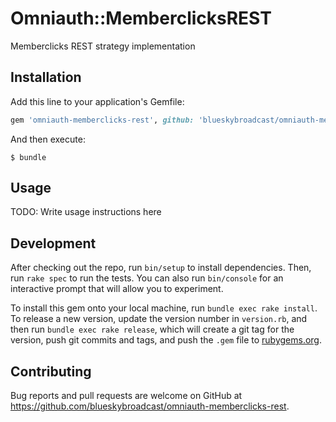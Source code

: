 # Omniauth::MemberclicksREST

Memberclicks REST strategy implementation

## Installation

Add this line to your application's Gemfile:

```ruby
gem 'omniauth-memberclicks-rest', github: 'blueskybroadcast/omniauth-memberclicks-rest'
```

And then execute:

    $ bundle

## Usage

TODO: Write usage instructions here

## Development

After checking out the repo, run `bin/setup` to install dependencies. Then, run `rake spec` to run the tests. You can also run `bin/console` for an interactive prompt that will allow you to experiment.

To install this gem onto your local machine, run `bundle exec rake install`. To release a new version, update the version number in `version.rb`, and then run `bundle exec rake release`, which will create a git tag for the version, push git commits and tags, and push the `.gem` file to [rubygems.org](https://rubygems.org).

## Contributing

Bug reports and pull requests are welcome on GitHub at https://github.com/blueskybroadcast/omniauth-memberclicks-rest.
